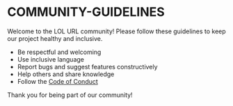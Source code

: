 # COMMUNITY-GUIDELINES

Welcome to the LOL URL community! Please follow these guidelines to keep our project healthy and inclusive.

- Be respectful and welcoming
- Use inclusive language
- Report bugs and suggest features constructively
- Help others and share knowledge
- Follow the [Code of Conduct](./CODE_OF_CONDUCT.md)

Thank you for being part of our community!
